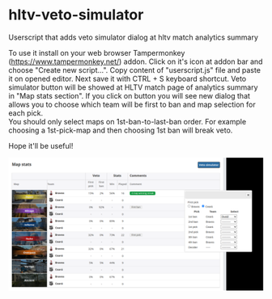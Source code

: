 # hltv-veto-simulator
Userscript that adds veto simulator dialog at hltv match analytics summary

To use it install on your web browser Tampermonkey (https://www.tampermonkey.net/) addon. Click on it's icon at addon bar and choose "Create new script...". Copy content of "userscript.js" file and paste it on opened editor. Next save it with CTRL + S keyboard shortcut. Veto simulator button will be showed at HLTV match page of analytics summary in "Map stats section". If you click on button you will see new dialog that allows you to choose which team will be first to ban and map selection for each pick.  
You should only select maps on 1st-ban-to-last-ban order. For example choosing a 1st-pick-map and then choosing 1st ban will break veto. 

Hope it'll be useful!  

![alt text](https://raw.githubusercontent.com/empsstyle/hltv-veto-simulator/main/screen.png)
